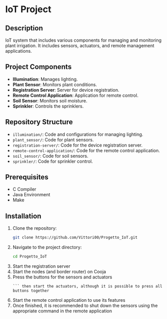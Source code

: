 # IoT Project

## Description
IoT system that includes various components for managing and monitoring plant irrigation. It includes sensors, actuators, and remote management applications.

## Project Components
- **Illumination**: Manages lighting.
- **Plant Sensor**: Monitors plant conditions.
- **Registration Server**: Server for device registration.
- **Remote Control Application**: Application for remote control.
- **Soil Sensor**: Monitors soil moisture.
- **Sprinkler**: Controls the sprinklers.

## Repository Structure
- `illumination/`: Code and configurations for managing lighting.
- `plant_sensor/`: Code for plant sensors.
- `registration-server/`: Code for the device registration server.
- `remote-control-application/`: Code for the remote control application.
- `soil_sensor/`: Code for soil sensors.
- `sprinkler/`: Code for sprinkler control.

## Prerequisites
- C Compiler
- Java Environment
- Make

## Installation
1. Clone the repository:
    ```bash
    git clone https://github.com/Vittori00/Progetto_IoT.git
    ```
2. Navigate to the project directory:
    ```bash
    cd Progetto_IoT
    ```
3. Start the registration server
4. Start the nodes (and border router) on Cooja
5. Press the buttons for the sensors and actuators
    ``` it is recommended to register the sensors first
    ``` then start the actuators, although it is possible to press all buttons together
6. Start the remote control application to use its features
7. Once finished, it is recommended to shut down the sensors using the appropriate command in the remote application


